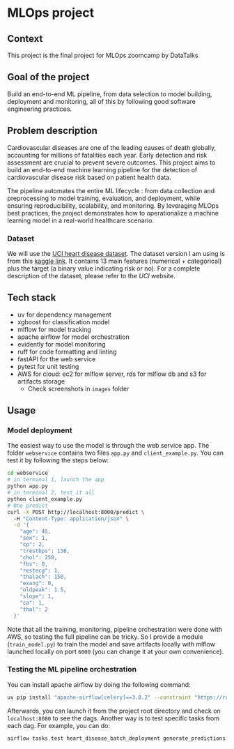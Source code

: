 # MLOps project

## Context
This project is the final project for MLOps zoomcamp by DataTalks

## Goal of the project
Build an end-to-end ML pipeline, from data selection to model building, deployment and monitoring, all of this by following good software engineering practices.

## Problem description
Cardiovascular diseases are one of the leading causes of death globally, accounting for millions of fatalities each year. Early detection and risk assessment are crucial to prevent severe outcomes. This project aims to build an end-to-end machine learning pipeline for the detection of cardiovascular disease risk based on patient health data.

The pipeline automates the entire ML lifecycle : from data collection and preprocessing to model training, evaluation, and deployment, while ensuring reproducibility, scalability, and monitoring. By leveraging MLOps best practices, the project demonstrates how to operationalize a machine learning model in a real-world healthcare scenario.

### Dataset
We will use the [UCI heart disease dataset](https://archive.ics.uci.edu/dataset/45/heart+disease). The dataset version I am using is from this [kaggle link](https://www.kaggle.com/datasets/johnsmith88/heart-disease-dataset?resource=download&select=heart.csv). It contains 13 main features (numerical + categorical) plus the target (a binary value indicating risk or no). For a complete description of the dataset, please refer to the *UCI* website.

## Tech stack
* uv for dependency management
* xgboost for classification model
* mlflow for model tracking
* apache airflow for model orchestration
* evidently for model monitoring
* ruff for code formatting and linting
* fastAPI for the web service
* pytest for unit testing
* AWS for cloud: ec2 for mlflow server, rds for mlflow db and s3 for artifacts storage
  * Check screenshots in `images` folder

## Usage

### Model deployment

The easiest way to use the model is through the web service app. The folder `webservice` contains two files `app.py` and `client_example.py`. You can test it by following the steps below:

```bash
cd webservice
# in terminal 1, launch the app
python app.py
# in terminal 2, test it all
python client_example.py
# One predict
curl -X POST http://localhost:8000/predict \             
  -H "Content-Type: application/json" \
  -d '{
    "age": 45,
    "sex": 1,
    "cp": 2,
    "trestbps": 130,
    "chol": 250,
    "fbs": 0,
    "restecg": 1,
    "thalach": 150,
    "exang": 0,
    "oldpeak": 1.5,
    "slope": 1,
    "ca": 1,
    "thal": 2
  }'
```

Note that all the training, monitoring, pipeline orchestration were done with AWS, so testing the full pipeline can be tricky. So I provide a module (`train_model.py`) to train the model and save artifacts locally with mlflow launched locally on port `6000` (you can change it at your own convenience).

### Testing the ML pipeline orchestration

You can install apache airflow by doing the following command:

```bash
uv pip install "apache-airflow[celery]==3.0.2" --constraint "https://raw.githubusercontent.com/apache/airflow/constraints-3.0.2/constraints-3.9.txt"
```
Afterwards, you can launch it from the project root directory and check on `localhost:8080` to see the dags. Another way is to test specific tasks from each dag. For example, you can do:

```bash
airflow tasks test heart_disease_batch_deployment generate_predictions 2025-07-10
```